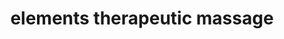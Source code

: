 ---
title: "elements therapeutic massage"
url: /cedar-park/elements-therapeutic-massage/
shop: Massage
---